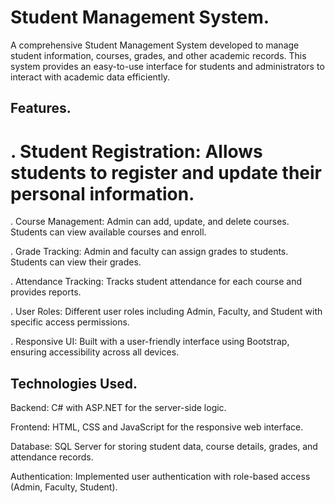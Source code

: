 # Student Management System.

A comprehensive Student Management System developed to manage student information, courses, grades, and other academic records. This system provides an easy-to-use interface for students and administrators to interact with academic data efficiently.

## Features.

# . Student Registration: Allows students to register and update their personal information.

. Course Management: Admin can add, update, and delete courses. Students can view available courses and enroll.

. Grade Tracking: Admin and faculty can assign grades to students. Students can view their grades.

. Attendance Tracking: Tracks student attendance for each course and provides reports.

. User Roles: Different user roles including Admin, Faculty, and Student with specific access permissions.

. Responsive UI: Built with a user-friendly interface using Bootstrap, ensuring accessibility across all devices.

## Technologies Used.

Backend: C# with ASP.NET for the server-side logic.

Frontend: HTML, CSS and JavaScript for the responsive web interface.

Database: SQL Server for storing student data, course details, grades, and attendance records.

Authentication: Implemented user authentication with role-based access (Admin, Faculty, Student).

